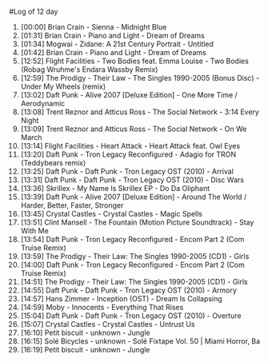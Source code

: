 #Log of 12 day

1. [00:00] Brian Crain - Sienna - Midnight Blue
1. [01:31] Brian Crain - Piano and Light - Dream of Dreams
1. [01:34] Mogwai - Zidane: A 21st Century Portrait - Untitled
1. [01:42] Brian Crain - Piano and Light - Dream of Dreams
1. [12:52] Flight Facilities - Two Bodies feat. Emma Louise - Two Bodies (Robag Wruhme's Endara Wassby Remix)
1. [12:59] The Prodigy - Their Law - The Singles 1990-2005 (Bonus Disc) - Under My Wheels (remix)
1. [13:02] Daft Punk - Alive 2007 [Deluxe Edition] - One More Time / Aerodynamic
1. [13:08] Trent Reznor and Atticus Ross - The Social Network - 3:14 Every Night
1. [13:09] Trent Reznor and Atticus Ross - The Social Network - On We March
1. [13:14] Flight Facilities - Heart Attack - Heart Attack feat. Owl Eyes
1. [13:20] Daft Punk - Tron Legacy Reconfigured - Adagio for TRON (Teddybears remix)
1. [13:25] Daft Punk - Daft Punk - Tron Legacy OST (2010) - Arrival
1. [13:31] Daft Punk - Daft Punk - Tron Legacy OST (2010) - Disc Wars
1. [13:36] Skrillex - My Name Is Skrillex EP - Do Da Oliphant
1. [13:39] Daft Punk - Alive 2007 [Deluxe Edition] - Around The World / Harder, Better, Faster, Stronger
1. [13:45] Crystal Castles - Crystal Castles - Magic Spells
1. [13:51] Clint Mansell - The Fountain (Motion Picture Soundtrack) - Stay With Me
1. [13:54] Daft Punk - Tron Legacy Reconfigured - Encom Part 2 (Com Truise Remix)
1. [13:59] The Prodigy - Their Law: The Singles 1990-2005 (CD1) - Girls
1. [14:00] Daft Punk - Tron Legacy Reconfigured - Encom Part 2 (Com Truise Remix)
1. [14:51] The Prodigy - Their Law: The Singles 1990-2005 (CD1) - Girls
1. [14:55] Daft Punk - Daft Punk - Tron Legacy OST (2010) - Armory
1. [14:57] Hans Zimmer - Inception (OST) - Dream Is Collapsing
1. [14:59] Moby - Innocents - Everything That Rises
1. [15:04] Daft Punk - Daft Punk - Tron Legacy OST (2010) - Overture
1. [15:07] Crystal Castles - Crystal Castles - Untrust Us
1. [16:10] Petit biscuit - unknown - Jungle
1. [16:15] Solé Bicycles - unknown - Solé Fixtape Vol. 50 | Miami Horror, Ba
1. [16:19] Petit biscuit - unknown - Jungle
